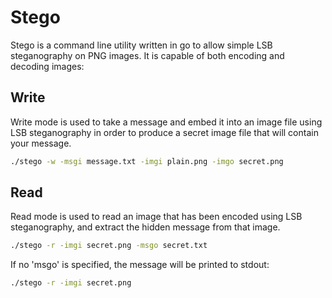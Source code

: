 Stego
=====

Stego is a command line utility written in go to allow simple LSB steganography on PNG images. It is capable of both encoding and decoding images:



Write
------
Write mode is used to take a message and embed it into an image file using LSB steganography in order to produce a secret image file that will contain your message.
```bash
./stego -w -msgi message.txt -imgi plain.png -imgo secret.png
```
Read
-----
Read mode is used to read an image that has been encoded using LSB steganography, and extract the hidden message from that image.
```bash
./stego -r -imgi secret.png -msgo secret.txt
```
If no 'msgo' is specified, the message will be printed to stdout:
```bash
./stego -r -imgi secret.png
```
